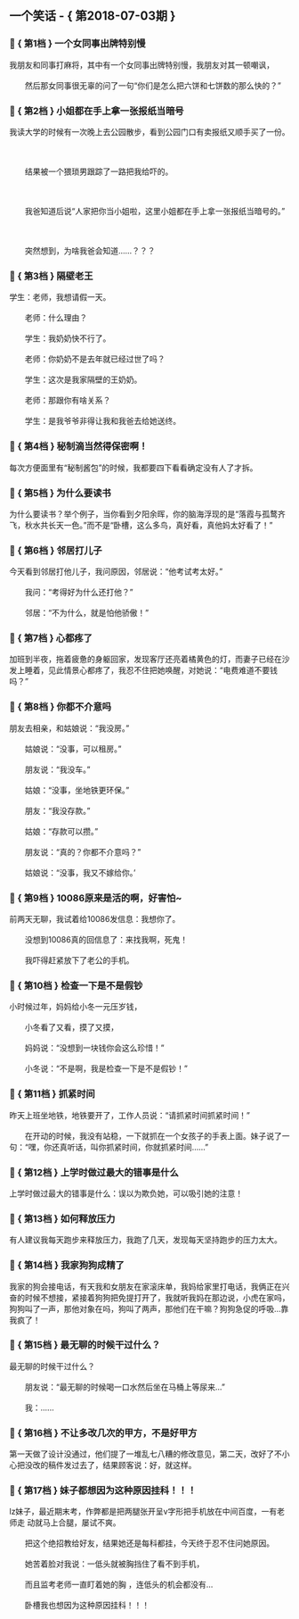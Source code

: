 ## 一个笑话 - { 第2018-07-03期 }
</hr>

### :jack_o_lantern: { 第1档 } 一个女同事出牌特别慢
我朋友和同事打麻将，其中有一个女同事出牌特别慢，我朋友对其一顿嘲讽，<br/><br/>　　然后那女同事很无辜的问了一句“你们是怎么把六饼和七饼数的那么快的？”


### :jack_o_lantern: { 第2档 } 小姐都在手上拿一张报纸当暗号
我读大学的时候有一次晚上去公园散步，看到公园门口有卖报纸又顺手买了一份。<br/><br/><br/><br/>　　结果被一个猥琐男跟踪了一路把我给吓的。<br/><br/><br/><br/>　　我爸知道后说“人家把你当小姐啦，这里小姐都在手上拿一张报纸当暗号的。”<br/><br/><br/><br/>　　突然想到，为啥我爸会知道……？？？


### :jack_o_lantern: { 第3档 } 隔壁老王
学生：老师，我想请假一天。<br/><br/>　　老师：什么理由？<br/><br/>　　学生：我奶奶快不行了。<br/><br/>　　老师：你奶奶不是去年就已经过世了吗？<br/><br/>　　学生：这次是我家隔壁的王奶奶。<br/><br/>　　老师：那跟你有啥关系？<br/><br/>　　学生：是我爷爷非得让我和我爸去给她送终。


### :jack_o_lantern: { 第4档 } 秘制滴当然得保密啊！
每次方便面里有“秘制酱包”的时候，我都要四下看看确定没有人了才拆。


### :jack_o_lantern: { 第5档 } 为什么要读书
为什么要读书？举个例子，当你看到夕阳余晖，你的脑海浮现的是“落霞与孤鹜齐飞，秋水共长天一色。”而不是“卧槽，这么多鸟，真好看，真他妈太好看了！”


### :jack_o_lantern: { 第6档 } 邻居打儿子
今天看到邻居打他儿子，我问原因，邻居说：“他考试考太好。”<br/><br/>　　我问：“考得好为什么还打他？”<br/><br/>　　邻居：“不为什么，就是怕他骄傲！”


### :jack_o_lantern: { 第7档 } 心都疼了
加班到半夜，拖着疲惫的身躯回家，发现客厅还亮着橘黄色的灯，而妻子已经在沙发上睡着，见此情景心都疼了，我忍不住把她唤醒，对她说：“电费难道不要钱吗？”


### :jack_o_lantern: { 第8档 } 你都不介意吗
朋友去相亲，和姑娘说：“我没房。”<br/><br/>　　姑娘说：“没事，可以租房。”<br/><br/>　　朋友说：“我没车。”<br/><br/>　　姑娘：“没事，坐地铁更环保。”<br/><br/>　　朋友：“我没存款。”<br/><br/>　　姑娘：“存款可以攒。”<br/><br/>　　朋友说：“真的？你都不介意吗？”<br/><br/>　　姑娘说：“没事，我又不嫁给你。’


### :jack_o_lantern: { 第9档 } 10086原来是活的啊，好害怕~
前两天无聊，我试着给10086发信息：我想你了。<br/><br/>　　没想到10086真的回信息了：来找我啊，死鬼！<br/><br/>　　我吓得赶紧放下了老公的手机。


### :jack_o_lantern: { 第10档 } 检查一下是不是假钞
小时候过年，妈妈给小冬一元压岁钱，<br/><br/>　　小冬看了又看，摸了又摸，<br/><br/>　　妈妈说：“没想到一块钱你会这么珍惜！”<br/><br/>　　小冬说：“不是啊，我是检查一下是不是假钞！”


### :jack_o_lantern: { 第11档 } 抓紧时间
昨天上班坐地铁，地铁要开了，工作人员说：“请抓紧时间抓紧时间！”<br/><br/>　　在开动的时候，我没有站稳，一下就抓在一个女孩子的手表上面。妹子说了一句：“嘿，你还真听话，叫你抓紧时间，你就抓紧时间……”


### :jack_o_lantern: { 第12档 } 上学时做过最大的错事是什么
上学时做过最大的错事是什么：误以为欺负她，可以吸引她的注意！


### :jack_o_lantern: { 第13档 } 如何释放压力
有人建议我每天跑步来释放压力，我跑了几天，发现每天坚持跑步的压力太大。


### :jack_o_lantern: { 第14档 } 我家狗狗成精了
我家的狗会接电话，有天我和女朋友在家滚床单，我妈给家里打电话，我俩正在兴奋的时候不想接，紧接着狗狗把免提打开了，我就听我妈在那边说，小虎在家吗，狗狗叫了一声，那他对象在吗，狗叫了两声，那他们在干嘛？狗狗急促的呼吸…靠我疯了！


### :jack_o_lantern: { 第15档 } 最无聊的时候干过什么？
最无聊的时候干过什么？<br/><br/>　　朋友说：“最无聊的时候喝一口水然后坐在马桶上等尿来...”<br/><br/>　　我：......


### :jack_o_lantern: { 第16档 } 不让多改几次的甲方，不是好甲方
第一天做了设计没通过，他们提了一堆乱七八糟的修改意见，第二天，改好了不小心把没改的稿件发过去了，结果顾客说：好，就这样。


### :jack_o_lantern: { 第17档 } 妹子都想因为这种原因挂科！！！
lz妹子，最近期末考，作弊都是把两腿张开呈v字形把手机放在中间百度，一有老师走 动就马上合腿，屡试不爽。<br/><br/>　　把这个绝招教给好友，结果她还是每科都挂，今天终于忍不住问她原因。<br/><br/>　　她苦着脸对我说：一低头就被胸挡住了看不到手机，<br/><br/>　　而且监考老师一直盯着她的胸 ，连低头的机会都没有…<br/><br/>　　卧槽我也想因为这种原因挂科！！！

